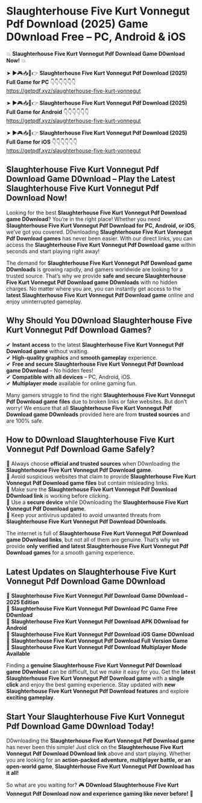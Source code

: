 # Slaughterhouse Five Kurt Vonnegut Pdf Download (2025) Game D0wnload Free – PC, Android & iOS

💥 **Slaughterhouse Five Kurt Vonnegut Pdf Download Game D0wnload Now!** 💥  

➤ ►🎮📥📱👉 **Slaughterhouse Five Kurt Vonnegut Pdf Download (2025) Full Game for PC** 👇👇👇👇👇👇  
https://getpdf.xyz/slaughterhouse-five-kurt-vonnegut  

➤ ►🎮📥📱👉 **Slaughterhouse Five Kurt Vonnegut Pdf Download (2025) Full Game for Android** 👇👇👇👇👇👇  
https://getpdf.xyz/slaughterhouse-five-kurt-vonnegut  

➤ ►🎮📥📱👉 **Slaughterhouse Five Kurt Vonnegut Pdf Download (2025) Full Game for iOS** 👇👇👇👇👇👇  
https://getpdf.xyz/slaughterhouse-five-kurt-vonnegut  

## Slaughterhouse Five Kurt Vonnegut Pdf Download Game D0wnload – Play the Latest Slaughterhouse Five Kurt Vonnegut Pdf Download Now!

Looking for the best **Slaughterhouse Five Kurt Vonnegut Pdf Download game D0wnload**? You’re in the right place! Whether you need **Slaughterhouse Five Kurt Vonnegut Pdf Download for PC, Android, or iOS**, we’ve got you covered. D0wnloading **Slaughterhouse Five Kurt Vonnegut Pdf Download games** has never been easier. With our direct links, you can access the **Slaughterhouse Five Kurt Vonnegut Pdf Download game** within seconds and start playing right away!  

The demand for **Slaughterhouse Five Kurt Vonnegut Pdf Download game D0wnloads** is growing rapidly, and gamers worldwide are looking for a trusted source. That’s why we provide **safe and secure Slaughterhouse Five Kurt Vonnegut Pdf Download game D0wnloads** with no hidden charges. No matter where you are, you can instantly get access to the **latest Slaughterhouse Five Kurt Vonnegut Pdf Download game** online and enjoy uninterrupted gameplay.  

## **Why Should You D0wnload Slaughterhouse Five Kurt Vonnegut Pdf Download Games?**  

✔ **Instant access** to the latest **Slaughterhouse Five Kurt Vonnegut Pdf Download game** without waiting.  
✔ **High-quality graphics** and **smooth gameplay** experience.  
✔ **Free and secure Slaughterhouse Five Kurt Vonnegut Pdf Download game D0wnload** – No hidden fees!  
✔ **Compatible with all devices** – PC, Android, iOS.  
✔ **Multiplayer mode** available for online gaming fun.  

Many gamers struggle to find the right **Slaughterhouse Five Kurt Vonnegut Pdf Download game files** due to broken links or fake websites. But don’t worry! We ensure that all **Slaughterhouse Five Kurt Vonnegut Pdf Download game D0wnloads** provided here are from **trusted sources** and are 100% safe.  

## **How to D0wnload Slaughterhouse Five Kurt Vonnegut Pdf Download Game Safely?**  

📌 Always choose **official and trusted sources** when D0wnloading the **Slaughterhouse Five Kurt Vonnegut Pdf Download game**.  
📌 Avoid suspicious websites that claim to provide **Slaughterhouse Five Kurt Vonnegut Pdf Download game files** but contain misleading links.  
📌 Make sure the **Slaughterhouse Five Kurt Vonnegut Pdf Download D0wnload link** is working before clicking.  
📌 Use a **secure device** while D0wnloading the **Slaughterhouse Five Kurt Vonnegut Pdf Download game**.  
📌 Keep your antivirus updated to avoid unwanted threats from **Slaughterhouse Five Kurt Vonnegut Pdf Download D0wnloads**.  

The internet is full of **Slaughterhouse Five Kurt Vonnegut Pdf Download game D0wnload links**, but not all of them are genuine. That’s why we provide **only verified and latest Slaughterhouse Five Kurt Vonnegut Pdf Download games** for a smooth gaming experience.  

## **Latest Updates on Slaughterhouse Five Kurt Vonnegut Pdf Download Game D0wnload**  

🔹 **Slaughterhouse Five Kurt Vonnegut Pdf Download Game D0wnload – 2025 Edition**  
🔹 **Slaughterhouse Five Kurt Vonnegut Pdf Download PC Game Free D0wnload**  
🔹 **Slaughterhouse Five Kurt Vonnegut Pdf Download APK D0wnload for Android**  
🔹 **Slaughterhouse Five Kurt Vonnegut Pdf Download iOS Game D0wnload**  
🔹 **Slaughterhouse Five Kurt Vonnegut Pdf Download Full Version Game**  
🔹 **Slaughterhouse Five Kurt Vonnegut Pdf Download Multiplayer Mode Available**  

Finding a **genuine Slaughterhouse Five Kurt Vonnegut Pdf Download game D0wnload** can be difficult, but we make it easy for you. Get the **latest Slaughterhouse Five Kurt Vonnegut Pdf Download game** with a **single click** and enjoy the best gaming experience. Stay updated with **new Slaughterhouse Five Kurt Vonnegut Pdf Download features** and explore **exciting gameplay**.  

## **Start Your Slaughterhouse Five Kurt Vonnegut Pdf Download Game D0wnload Today!**  

D0wnloading the **Slaughterhouse Five Kurt Vonnegut Pdf Download game** has never been this simple! Just click on the **Slaughterhouse Five Kurt Vonnegut Pdf Download D0wnload link** above and start playing. Whether you are looking for an **action-packed adventure, multiplayer battle, or an open-world game**, **Slaughterhouse Five Kurt Vonnegut Pdf Download has it all!**  

So what are you waiting for? 🎮 **D0wnload Slaughterhouse Five Kurt Vonnegut Pdf Download now and experience gaming like never before!** 🚀  